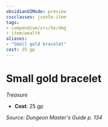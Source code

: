 ```yaml
---
obsidianUIMode: preview
cssclasses: json5e-item
tags:
- compendium/src/5e/dmg
- item/wealth
aliases: 
- "Small gold bracelet"
cost: 25 gp
---
```

# Small gold bracelet
*Treasure*  

- **Cost**: 25 gp

*Source: Dungeon Master's Guide p. 134*
